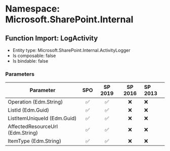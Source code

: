 # Namespace: Microsoft.SharePoint.Internal

## Function Import: LogActivity

- Entity type: Microsoft.SharePoint.Internal.ActivityLogger
- Is composable: false
- Is bindable: false

### Parameters

Parameter | SPO | SP 2019 | SP 2016 | SP 2013
----------|:---:|:-------:|:-------:|:-------
Operation (Edm.String) | ✅ | ✅ | ❌ | ❌
ListId (Edm.Guid) | ✅ | ✅ | ❌ | ❌
ListItemUniqueId (Edm.Guid) | ✅ | ✅ | ❌ | ❌
AffectedResourceUrl (Edm.String) | ✅ | ✅ | ❌ | ❌
ItemType (Edm.String) | ✅ | ✅ | ❌ | ❌
